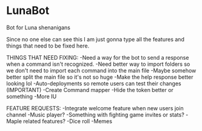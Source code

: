 # LunaBot
Bot for Luna shenanigans

Since no one else can see this I am just gonna type all the features and things that need to be fixed here.

THINGS THAT NEED FIXING:
-Need a way for the bot to send a response when a command isn't recognized.
-Need better way to import folders so we don't need to import each command into the main file
-Maybe somehow better split the main file so it's not so huge
-Make the help response better looking lol
-Auto-deployments so remote users can test their changes (IMPORTANT)
-Create Command mapper
-Hide the token better or something
-More IU

FEATURE REQUESTS:
-Integrate welcome feature when new users join channel
-Music player?
-Something with fighting game invites or stats?
-Maple related features?
-Dice roll
-Memes